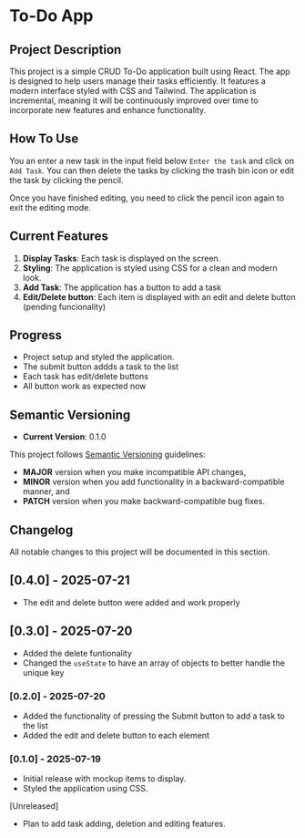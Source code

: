 # To-Do App

## Project Description

This project is a simple CRUD To-Do application built using React. The app is designed to help users manage their tasks efficiently. It features a modern interface styled with CSS and Tailwind. The application is incremental, meaning it will be continuously improved over time to incorporate new features and enhance functionality.

## How To Use

You an enter a new task in the input field below `Enter the task` and click on `Add Task`. You can then delete the tasks by clicking the trash bin icon or edit the task by clicking the pencil.

Once you have finished editing, you need to click the pencil icon again to exit the editing mode.

## Current Features

1. **Display Tasks**: Each task is displayed on the screen.
2. **Styling**: The application is styled using CSS for a clean and modern look.
3. **Add Task**: The application has a button to add a task
4. **Edit/Delete button**: Each item is displayed with an edit and delete button (pending funcionality)

## Progress

- Project setup and styled the application.
- The submit button addds a task to the list
- Each task has edit/delete buttons
- All button work as expected now

## Semantic Versioning

- **Current Version**: 0.1.0

This project follows [Semantic Versioning](https://semver.org/) guidelines:

- **MAJOR** version when you make incompatible API changes,
- **MINOR** version when you add functionality in a backward-compatible manner, and
- **PATCH** version when you make backward-compatible bug fixes.

## Changelog

All notable changes to this project will be documented in this section.

## [0.4.0] - 2025-07-21

- The edit and delete button were added and work properly

## [0.3.0] - 2025-07-20

- Added the delete funtionality
- Changed the `useState` to have an array of objects to better handle the unique key

### [0.2.0] - 2025-07-20

- Added the functionality of pressing the Submit button to add a task to the list
- Added the edit and delete button to each element

### [0.1.0] - 2025-07-19

- Initial release with mockup items to display.
- Styled the application using CSS.

[Unreleased]

- Plan to add task adding, deletion and editing features.

